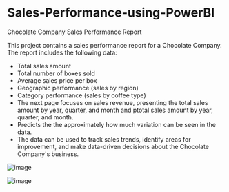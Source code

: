 # Sales-Performance-using-PowerBI
Chocolate Company Sales Performance Report

This project contains a sales performance report for a Chocolate Company. The report includes the following data:

* Total sales amount
* Total number of boxes sold
* Average sales price per box
* Geographic performance (sales by region)
* Category performance (sales by coffee type)
* The next page focuses on sales revenue, presenting the total sales amount by year, quarter, and month and ptotal sales amount by year, quarter, and month.
* Predicts the the approximately how much variation can be seen in the data.
* The data can be used to track sales trends, identify areas for improvement, and make data-driven decisions about the Chocolate Company's business.

![image](https://github.com/AbhishekNair02/Sales-Performance-using-PowerBI/assets/126405712/e7b5030b-f569-4cbd-9557-b8bb8fd1f82a)

![image](https://github.com/AbhishekNair02/Sales-Performance-using-PowerBI/assets/126405712/b1d5ecd4-c2a4-48fc-a451-295449a59046)
